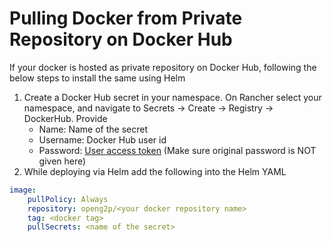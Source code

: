 # Pulling Docker from Private Repository on Docker Hub

If your docker is hosted as private repository on Docker Hub, following the below steps to install the same using Helm

1. Create a Docker Hub secret in your namespace.  On Rancher select your namespace, and navigate to Secrets -> Create -> Registry -> DockerHub.  Provide&#x20;
   * Name: Name of the secret
   * Username:  Docker Hub user id
   * Password:  [User access token](https://docs.docker.com/security/for-developers/access-tokens/) (Make sure original password is NOT given here)
2. While deploying via Helm add the following into the Helm YAML

```yaml
image:
    pullPolicy: Always
    repository: openg2p/<your docker repository name>
    tag: <docker tag>
    pullSecrets: <name of the secret>
```

